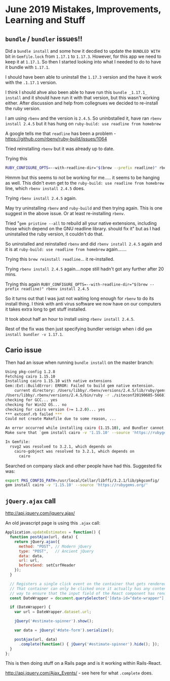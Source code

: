 # June 2019 Mistakes, Improvements, Learning and Stuff

## `bundle` / `bundler` issues!!

Did a `bundle install` and some how it decdied to update the `BUNDLED WITH` bit in `Gemfile.lock`  from `1.17.1` to `1.17.3`. However, for this app we need to keep it at `1.17.1`. So then I started looking into what I needed to do to have it bundle with `1.17.1`.

I should have been able to uninstall the `1.17.3` version and the have it work with the `.1.17.1` version.

I think I should ahve also been able to have run this `bundle _1.17.1_ install` and it should have run it with that version, but this wasn't working either. After discussion and help from collegnues we decided to re-install the ruby version.

I am using `rbenv` and the version is `2.4.5`. So uninbstalled it, have ran `rbenv install 2.4.5` but it has hung on
`ruby-build: use readline from homebrew`

A google tells me that `readline` has been a problem - https://github.com/rbenv/ruby-build/issues/1064

Tried reinstalling `rbenv` but it was already up to date.

Trying this

```bash
RUBY_CONFIGURE_OPTS=--with-readline-dir="$(brew --prefix readline)" rbenv install 2.4.5
```
Hmmm but this seems to not be working for me..... it seems to be hanging as well. This didn't even get to the `ruby-build: use readline from homebrew` line, which `rbenv install 2.4.5` does.

Trying `rbenv install 2.4.5` again.

May try uninstalling `rbenv` and `ruby-build` and then trying again. This is one suggest in the above issue. Or at least re-installing `rbenv`.

Tried "`gem pristine --all` to rebuild all your native extensions, including those which depend on the GNU readline library. should fix it" but as I had uninstalled the ruby version, it couldn't do that.

So uninstalled and reinstalled `rbenv` and did `rbenv install 2.4.5` again and it is at `ruby-build: use readline from homebrew` again.......

Trying this `brew reinstall readline`... it re-installed.

Trying `rbenv install 2.4.5` again....nope still hadn't got any further after 20 mins.

Trying this again `RUBY_CONFIGURE_OPTS=--with-readline-dir="$(brew --prefix readline)" rbenv install 2.4.5`

So it turns out that I was just not waiting long enough for `rbenv` to do its install thing. I think with anti virus software we now have on our computers it takes extra long to get stuff installed.

It took about half an hour to install using `rbenv install 2.4.5`.

Rest of the fix was then just specifying bundler verisign when i did `gem install bundler -v 1.17.1`.

## Cario issue

Then had an issue when running `bundle install` on the master branch:

```bash
Using pkg-config 1.2.8
Fetching cairo 1.15.10
Installing cairo 1.15.10 with native extensions
Gem::Ext::BuildError: ERROR: Failed to build gem native extension.
    current directory: /Users/libby/.rbenv/versions/2.4.5/lib/ruby/gems/2.4.0/gems/cairo-1.15.10/ext/cairo
/Users/libby/.rbenv/versions/2.4.5/bin/ruby -r ./siteconf20190605-56681-oixss6.rb extconf.rb
checking for GCC... yes
checking for Win32 OS... no
checking for cairo version (>= 1.2.0)... yes
*** extconf.rb failed ***
Could not create Makefile due to some reason, ...

An error occurred while installing cairo (1.15.10), and Bundler cannot continue.
Make sure that `gem install cairo -v '1.15.10' --source 'https://rubygems.org/'` succeeds before bundling.

In Gemfile:
  rsvg2 was resolved to 3.2.1, which depends on
    cairo-gobject was resolved to 3.2.1, which depends on
      cairo
```

Searched on company slack and other people have had this. Suggested fix was:

```bash
export PKG_CONFIG_PATH=/usr/local/Cellar/libffi/3.2.1/lib/pkgconfig/
gem install cairo -v '1.15.10' --source 'https://rubygems.org/'
```

## `jQuery.ajax` call

http://api.jquery.com/jquery.ajax/

An old javascript page is using this `.ajax` call:

```js
Application.updateEstimates = function() {
  function postAjax(url, data) {
    return jQuery.ajax({
      method: "POST", // Modern jQuery
      type: "POST",   // Ancient jQuery
      data: data,
      url: url,
      beforeSend: setCsrfHeader
    });
  }

  // Registers a single click event on the container that gets rendered by react-rails.
  // That container can only be clicked once it actually has any content inside which is our
  // way to ensure that the input field of the React component has rendered.
  const DateWrapper = document.querySelector('[data-id="date-wrapper"]');

  if (DateWrapper) {
    var url = DateWrapper.dataset.url;

    jQuery('#estimate-spinner').show();

    var data = jQuery('#date-form').serialize();

    postAjax(url, data)
      .complete(function() { jQuery('#estimate-spinner').hide(); });
  }
};
```

This is then doing stuff on a Rails page and is it working within Rails-React.

http://api.jquery.com/Ajax_Events/ -  see here for what `.complete` does.

